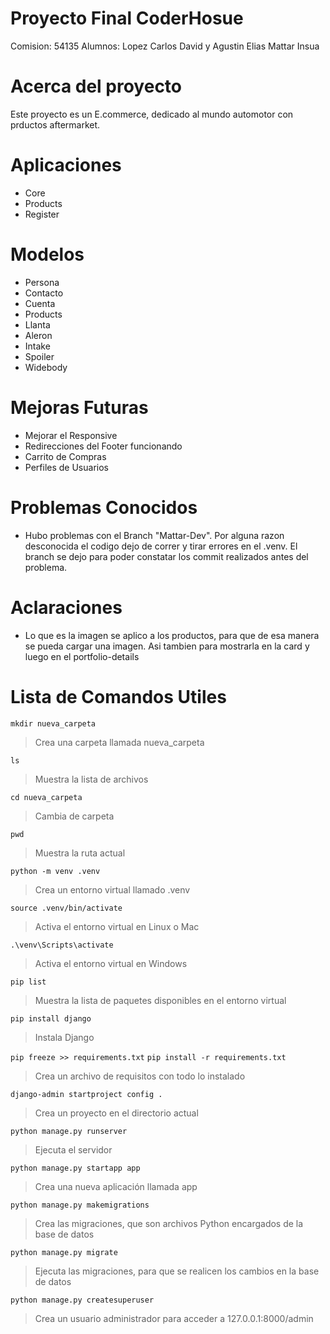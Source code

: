 # Proyecto Final CoderHosue
Comision: 54135
Alumnos: Lopez Carlos David y Agustin Elias Mattar Insua

# Acerca del proyecto
Este proyecto es un E.commerce, dedicado al mundo automotor con prductos aftermarket.

# Aplicaciones
- Core
- Products
- Register

# Modelos
- Persona
- Contacto
- Cuenta
- Products
- Llanta
- Aleron
- Intake
- Spoiler
- Widebody

# Mejoras Futuras
- Mejorar el Responsive
- Redirecciones del Footer funcionando
- Carrito de Compras
- Perfiles de Usuarios

# Problemas Conocidos
- Hubo problemas con el Branch "Mattar-Dev". Por alguna razon desconocida el codigo dejo de correr y tirar errores en el .venv. 
  El branch se dejo para poder constatar los commit realizados antes del problema.

# Aclaraciones
- Lo que es la imagen se aplico a los productos, para que de esa manera se pueda cargar una imagen. Asi tambien para mostrarla en la card y luego en el portfolio-details

# Lista de Comandos Utiles

`mkdir nueva_carpeta`
> Crea una carpeta llamada nueva_carpeta

`ls`
> Muestra la lista de archivos

`cd nueva_carpeta`
> Cambia de carpeta

`pwd`
> Muestra la ruta actual

`python -m venv .venv`
> Crea un entorno virtual llamado .venv

`source .venv/bin/activate`
> Activa el entorno virtual en Linux o Mac

`.\venv\Scripts\activate`
> Activa el entorno virtual en Windows

`pip list`
> Muestra la lista de paquetes disponibles en el entorno virtual

`pip install django`
> Instala Django

`pip freeze >> requirements.txt`
`pip install -r requirements.txt`
> Crea un archivo de requisitos con todo lo instalado

`django-admin startproject config .`
> Crea un proyecto en el directorio actual

`python manage.py runserver`
> Ejecuta el servidor

`python manage.py startapp app`
> Crea una nueva aplicación llamada app

`python manage.py makemigrations`
> Crea las migraciones, que son archivos Python encargados de la base de datos

`python manage.py migrate`
> Ejecuta las migraciones, para que se realicen los cambios en la base de datos

`python manage.py createsuperuser`
> Crea un usuario administrador para acceder a 127.0.0.1:8000/admin